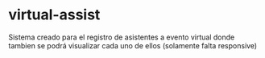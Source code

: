 # virtual-assist

Sistema creado para el registro de asistentes a evento virtual donde tambien se podrá visualizar cada uno de ellos (solamente falta responsive)
